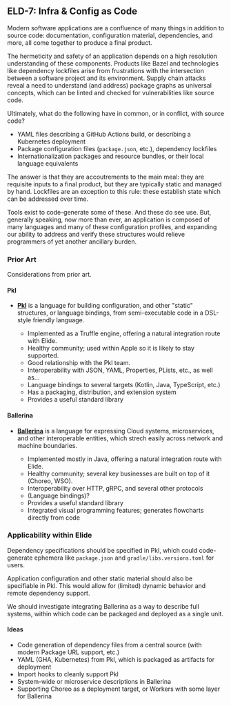 ## ELD-7: Infra & Config as Code

Modern software applications are a confluence of many things in addition to source code: documentation, configuration material, dependencies, and more, all come together to produce a final product.

The hermeticity and safety of an application depends on a high resolution understanding of these components. Products like Bazel and technologies like dependency lockfiles arise from frustrations with the intersection between a software project and its environment. Supply chain attacks reveal a need to understand (and address) package graphs as universal concepts, which can be linted and checked for vulnerabilities like source code.

Ultimately, what do the following have in common, or in conflict, with source code?

- YAML files describing a GitHub Actions build, or describing a Kubernetes deployment
- Package configuration files (`package.json`, etc.), dependency lockfiles
- Internationalization packages and resource bundles, or their local language equivalents

The answer is that they are accoutrements to the main meal: they are requisite inputs to a final product, but they are typically static and managed by hand. Lockfiles are an exception to this rule: these establish state which can be addressed over time.

Tools exist to code-generate some of these. And these do see use. But, generally speaking, now more than ever, an application is composed of many languages and many of these configuration profiles, and expanding our ability to address and verify these structures would relieve programmers of yet another ancillary burden.

### Prior Art

Considerations from prior art.

#### Pkl

- **[Pkl](https://pkl-lang.org/)** is a language for building configuration, and other "static" structures, or language bindings, from semi-executable code in a DSL-style friendly language.

  - Implemented as a Truffle engine, offering a natural integration route with Elide.
  - Healthy community; used within Apple so it is likely to stay supported.
  - Good relationship with the Pkl team.
  - Interoperability with JSON, YAML, Properties, PLists, etc., as well as...
  - Language bindings to several targets (Kotlin, Java, TypeScript, etc.)
  - Has a packaging, distribution, and extension system
  - Provides a useful standard library

#### Ballerina

- **[Ballerina](https://ballerina.io/)** is a language for expressing Cloud systems, microservices, and other interoperable entities, which strech easily across network and machine boundaries.

  - Implemented mostly in Java, offering a natural integration route with Elide.
  - Healthy community; several key businesses are built on top of it (Choreo, WSO).
  - Interoperability over HTTP, gRPC, and several other protocols
  - (Language bindings)?
  - Provides a useful standard library
  - Integrated visual programming features; generates flowcharts directly from code

### Applicability within Elide

Dependency specifications should be specified in Pkl, which could code-generate ephemera like `package.json` and `gradle/libs.versions.toml` for users.

Application configuration and other static material should also be specifiable in Pkl. This would allow for (limited) dynamic behavior and remote dependency support.

We should investigate integrating Ballerina as a way to describe full systems, within which code can be packaged and deployed as a single unit.

#### Ideas

- Code generation of dependency files from a central source (with modern Package URL support, etc.)
- YAML (GHA, Kubernetes) from Pkl, which is packaged as artifacts for deployment
- Import hooks to cleanly support Pkl
- System-wide or microservice descriptions in Ballerina
- Supporting Choreo as a deployment target, or Workers with some layer for Ballerina
